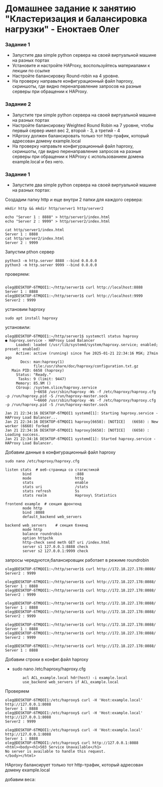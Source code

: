 # Домашнее задание к занятию "Кластеризация и балансировка нагрузки" - Еноктаев Олег



### Задание 1



- Запустите два simple python сервера на своей виртуальной машине на разных портах
- Установите и настройте HAProxy, воспользуйтесь материалами к лекции по ссылке
- Настройте балансировку Round-robin на 4 уровне.
- На проверку направьте конфигурационный файл haproxy, скриншоты, где видно перенаправление запросов на разные серверы при обращении к HAProxy.

### Задание 2

- Запустите три simple python сервера на своей виртуальной машине на разных портах
- Настройте балансировку Weighted Round Robin на 7 уровне, чтобы первый сервер имел вес 2, второй - 3, а третий - 4
- HAproxy должен балансировать только тот http-трафик, который адресован домену example.local
- На проверку направьте конфигурационный файл haproxy, скриншоты, где видно перенаправление запросов на разные серверы при обращении к HAProxy c использованием домена example.local и без него.

### Задание 1
- Запустите два simple python сервера на своей виртуальной машине на разных портах:

Создадим папку http и еще внутри 2 папки для каждого сервера:

```
mkdir http && mkdir http/server1 http/server2
```
```
echo "Server 1 : 8888" > http/server1/index.html
echo "Server 2 : 9999" > http/server2/index.html
```
```
cat http/server1/index.html
Server 1 : 8888
cat http/server2/index.html
Server 2 : 9999
```

Запустим pthon сервер
```
python3 -m http.server 8888 --bind 0.0.0.0
python3 -m http.server 9999 --bind 0.0.0.0
```
проверяем:
```

oleg@DESKTOP-6TMQOI1:~/http/server1$ curl http://localhost:8888
Server 1 : 8888
oleg@DESKTOP-6TMQOI1:~/http/server1$ curl http://localhost:9999
Server2 : 9999
```
установим haproxy
```
sudo apt install haproxy
```
установили:
```
oleg@DESKTOP-6TMQOI1:~/http/server1$ systemctl status haproxy
● haproxy.service - HAProxy Load Balancer
     Loaded: loaded (/usr/lib/systemd/system/haproxy.service; enabled; preset: enabled)
     Active: active (running) since Tue 2025-01-21 22:34:16 MSK; 27min ago
       Docs: man:haproxy(1)
             file:/usr/share/doc/haproxy/configuration.txt.gz
   Main PID: 6658 (haproxy)
     Status: "Ready."
      Tasks: 9 (limit: 9447)
     Memory: 85.9M ()
     CGroup: /system.slice/haproxy.service
             ├─6658 /usr/sbin/haproxy -Ws -f /etc/haproxy/haproxy.cfg -p /run/haproxy.pid -S /run/haproxy-master.sock
             └─6660 /usr/sbin/haproxy -Ws -f /etc/haproxy/haproxy.cfg -p /run/haproxy.pid -S /run/haproxy-master.sock

Jan 21 22:34:16 DESKTOP-6TMQOI1 systemd[1]: Starting haproxy.service - HAProxy Load Balancer...
Jan 21 22:34:16 DESKTOP-6TMQOI1 haproxy[6658]: [NOTICE]   (6658) : New worker (6660) forked
Jan 21 22:34:16 DESKTOP-6TMQOI1 haproxy[6658]: [NOTICE]   (6658) : Loading success.
Jan 21 22:34:16 DESKTOP-6TMQOI1 systemd[1]: Started haproxy.service - HAProxy Load Balancer.
```

Добавим данные в конфигурационный файл haproxy
```
sudo nano /etc/haproxy/haproxy.cfg
```
```
listen stats  # веб-страница со статистикой
        bind                    :888
        mode                    http
        stats                   enable
        stats uri               /stats
        stats refresh           5s
        stats realm             Haproxy\ Statistics

frontend example  # секция фронтенд
        mode http
        bind :8088
        default_backend web_servers

backend web_servers    # секция бэкенд
        mode http
        balance roundrobin
        option httpchk
        http-check send meth GET uri /index.html
        server s1 127.0.0.1:8888 check
        server s2 127.0.0.1:9999 check
```
запросы чередуются,балансировщик работает в режиме roundrobin
```
oleg@DESKTOP-6TMQOI1:~/http/server1$ curl http://172.18.227.178:8088/
Server2 : 9999

oleg@DESKTOP-6TMQOI1:~/http/server1$ curl http://172.18.227.178:8088/
Server 1 : 8888
oleg@DESKTOP-6TMQOI1:~/http/server1$ curl http://172.18.227.178:8088/
Server2 : 9999

oleg@DESKTOP-6TMQOI1:~/http/server1$ curl http://172.18.227.178:8088/
Server 1 : 8888
oleg@DESKTOP-6TMQOI1:~/http/server1$ curl http://172.18.227.178:8088/
Server2 : 9999

oleg@DESKTOP-6TMQOI1:~/http/server1$ curl http://172.18.227.178:8088/
Server 1 : 8888
oleg@DESKTOP-6TMQOI1:~/http/server1$ curl http://172.18.227.178:8088/
Server2 : 9999

oleg@DESKTOP-6TMQOI1:~/http/server1$ curl http://172.18.227.178:8088/
Server 1 : 8888
```
Добавим строки в конфиг.файл haproxy
- sudo nano /etc/haproxy/haproxy.cfg
```
        acl ACL_example.local hdr(host) -i example.local
        use_backend web_servers if ACL_example.local
```

Проверяем
```
oleg@DESKTOP-6TMQOI1:/etc/haproxy$ curl -H 'Host:example.local' http://127.0.0.1:8088
Server 1 : 8888
oleg@DESKTOP-6TMQOI1:/etc/haproxy$ curl -H 'Host:example.local' http://127.0.0.1:8088
Server2 : 9999

oleg@DESKTOP-6TMQOI1:/etc/haproxy$ curl -H 'Host:example.local' http://127.0.0.1:8088
Server 1 : 8888
oleg@DESKTOP-6TMQOI1:/etc/haproxy$ curl http://127.0.0.1:8088
<html><body><h1>503 Service Unavailable</h1>
No server is available to handle this request.
</body></html>
```
HAproxy балансирует только тот http-трафик, который адресован домену example.local

добавим веса:

